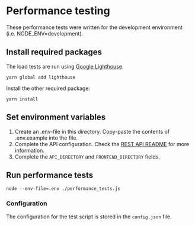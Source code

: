 # Performance testing

These performance tests were written for the development environment (i.e. NODE_ENV=development).

## Install required packages

The load tests are run using [Google Lighthouse](https://www.npmjs.com/package/lighthouse).

```
yarn global add lighthouse
```

Install the other required package:

```
yarn install
```

## Set environment variables

1. Create an .env-file in this directory. Copy-paste the contents of .env.example into the file.
2. Complete the API configuration. Check the [REST API README](https://github.com/jorenvermeersch/bachelorproef-backend) for more information.
3. Complete the `API_DIRECTORY` and `FRONTEND_DIRECTORY` fields.

## Run performance tests

```
node --env-file=.env ./performance_tests.js
```

### Configuration

The configuration for the test script is stored in the `config.json` file.
